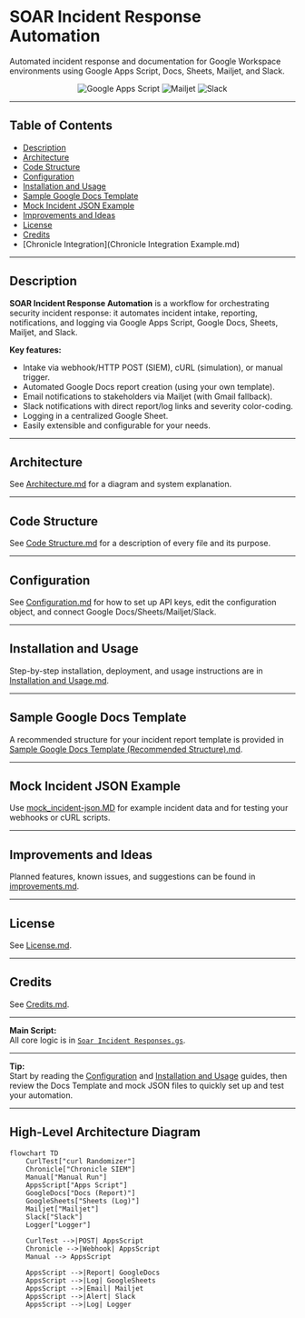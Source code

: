 # SOAR Incident Response Automation

Automated incident response and documentation for Google Workspace environments using Google Apps Script, Docs, Sheets, Mailjet, and Slack.

<div align="center">
<img src="https://img.shields.io/badge/Automation-Google%20Apps%20Script-blue" alt="Google Apps Script"/>
<img src="https://img.shields.io/badge/Email-Mailjet-green" alt="Mailjet"/>
<img src="https://img.shields.io/badge/Chat-Slack-%234A154B" alt="Slack"/>
</div>

---

## Table of Contents

- [Description](#description)
- [Architecture](Architecture.md)
- [Code Structure](Code%20Structure.md)
- [Configuration](Configuration.md)
- [Installation and Usage](Installation%20and%20Usage.md)
- [Sample Google Docs Template](Sample%20Google%20Docs%20Template%20(Recommended%20Structure).md)
- [Mock Incident JSON Example](mock_incident-json.MD)
- [Improvements and Ideas](improvements.md)
- [License](License.md)
- [Credits](Credits.md)
- [Chronicle Integration](Chronicle Integration Example.md)
---

## Description

**SOAR Incident Response Automation** is a workflow for orchestrating security incident response: it automates incident intake, reporting, notifications, and logging via Google Apps Script, Google Docs, Sheets, Mailjet, and Slack.

**Key features:**

- Intake via webhook/HTTP POST (SIEM), cURL (simulation), or manual trigger.
- Automated Google Docs report creation (using your own template).
- Email notifications to stakeholders via Mailjet (with Gmail fallback).
- Slack notifications with direct report/log links and severity color-coding.
- Logging in a centralized Google Sheet.
- Easily extensible and configurable for your needs.

---

## Architecture

See [Architecture.md](Architecture.md) for a diagram and system explanation.

---

## Code Structure

See [Code Structure.md](Code%20Structure.md) for a description of every file and its purpose.

---

## Configuration

See [Configuration.md](Configuration.md) for how to set up API keys, edit the configuration object, and connect Google Docs/Sheets/Mailjet/Slack.

---

## Installation and Usage

Step-by-step installation, deployment, and usage instructions are in [Installation and Usage.md](Installation%20and%20Usage.md).

---

## Sample Google Docs Template

A recommended structure for your incident report template is provided in [Sample Google Docs Template (Recommended Structure).md](Sample%20Google%20Docs%20Template%20(Recommended%20Structure).md).

---

## Mock Incident JSON Example

Use [mock_incident-json.MD](mock_incident-json.MD) for example incident data and for testing your webhooks or cURL scripts.

---

## Improvements and Ideas

Planned features, known issues, and suggestions can be found in [improvements.md](improvements.md).

---

## License

See [License.md](License.md).

---

## Credits

See [Credits.md](Credits.md).

---

**Main Script:**  
All core logic is in [`Soar Incident Responses.gs`](Soar%20Incident%20Responses.gs).

---

**Tip:**  
Start by reading the [Configuration](Configuration.md) and [Installation and Usage](Installation%20and%20Usage.md) guides, then review the Docs Template and mock JSON files to quickly set up and test your automation.


---

## High-Level Architecture Diagram

```mermaid
flowchart TD
    CurlTest["curl Randomizer"]
    Chronicle["Chronicle SIEM"]
    Manual["Manual Run"]
    AppsScript["Apps Script"]
    GoogleDocs["Docs (Report)"]
    GoogleSheets["Sheets (Log)"]
    Mailjet["Mailjet"]
    Slack["Slack"]
    Logger["Logger"]

    CurlTest -->|POST| AppsScript
    Chronicle -->|Webhook| AppsScript
    Manual --> AppsScript

    AppsScript -->|Report| GoogleDocs
    AppsScript -->|Log| GoogleSheets
    AppsScript -->|Email| Mailjet
    AppsScript -->|Alert| Slack
    AppsScript -->|Log| Logger

